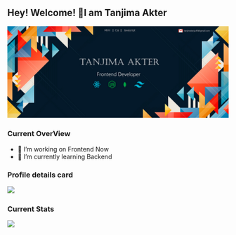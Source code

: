 ## Hey! Welcome! 👋I am Tanjima Akter

<img src="https://raw.githubusercontent.com/tanjima12/tanjima12/main/12295559_4949811.jpg">

### Current OverView

- 🔭 I’m working on Frontend Now
- 🌱 I’m currently learning Backend

<!-- ![Your GitHub Stats](https://github-readme-stats.vercel.app/api?username=tanjima12&show_icons=true) -->

### Profile details card

![](https://github-profile-summary-cards.vercel.app/api/cards/profile-details?username=tanjima12&theme=radical)

### Current Stats

![](https://github-profile-summary-cards.vercel.app/api/cards/stats?username=tanjima12&theme=radical)
